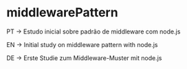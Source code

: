 # middlewarePattern

PT -> Estudo inicial sobre padrão de middleware com node.js

EN -> Initial study on middleware pattern with node.js

DE -> Erste Studie zum Middleware-Muster mit node.js
